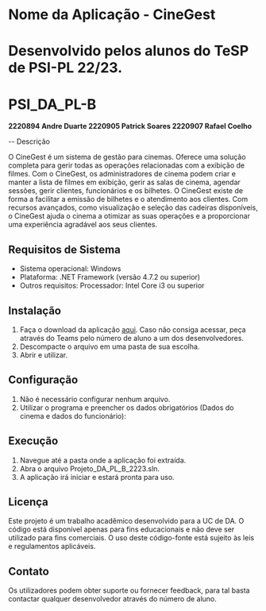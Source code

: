
# Nome da Aplicação - CineGest

# Desenvolvido pelos alunos do TeSP de PSI-PL 22/23.
# PSI_DA_PL-B

**2220894 Andre Duarte
2220905 Patrick Soares
2220907 Rafael Coelho**

-- Descrição

O CineGest é um sistema de gestão para cinemas. Oferece uma solução completa para gerir todas as operações relacionadas com a exibição de filmes. Com o CineGest, os administradores de cinema podem criar e manter a lista de filmes em exibição, gerir as salas de cinema, agendar sessões, gerir clientes, funcionários e os bilhetes. O CineGest existe de forma a facilitar a emissão de bilhetes e o atendimento aos clientes. Com recursos avançados, como visualização e seleção das cadeiras disponíveis, o CineGest ajuda o cinema a otimizar as suas operações e a proporcionar uma experiência agradável aos seus clientes. 


## Requisitos de Sistema

- Sistema operacional: Windows
- Plataforma: .NET Framework (versão 4.7.2 ou superior)
- Outros requisitos: Processador: Intel Core i3 ou superior

## Instalação

1. Faça o download da aplicação [aqui](https://github.com/RafaelMCoelho92/PSI_DA_PL-B). Caso não consiga acessar, peça através do Teams pelo número de aluno a um dos desenvolvedores.
2. Descompacte o arquivo em uma pasta de sua escolha.
3. Abrir e utilizar.

## Configuração

1. Não é necessário configurar nenhum arquivo.
2. Utilizar o programa e preencher os dados obrigatórios (Dados do cinema e dados do funcionário):

## Execução

1. Navegue até a pasta onde a aplicação foi extraída.
2. Abra o arquivo Projeto_DA_PL_B_2223.sln.
3. A aplicação irá iniciar e estará pronta para uso.

## Licença

Este projeto é um trabalho acadêmico desenvolvido para a UC de DA.
O código está disponível apenas para fins educacionais e não deve ser utilizado para fins comerciais.
O uso deste código-fonte está sujeito às leis e regulamentos aplicáveis.

## Contato

Os utilizadores podem obter suporte ou fornecer feedback, para tal basta contactar qualquer desenvolvedor através do número de aluno.
